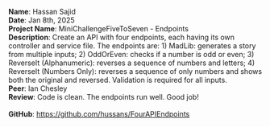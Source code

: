 **Name**: Hassan Sajid
<br/>
**Date**: Jan 8th, 2025
<br/>
**Project Name**: MiniChallengeFiveToSeven - Endpoints
<br/>
**Description**: Create an API with four endpoints, each having its own controller and service file. The endpoints are: 1) MadLib: generates a story from multiple inputs; 2) OddOrEven: checks if a number is odd or even; 3) ReverseIt (Alphanumeric): reverses a sequence of numbers and letters; 4) ReverseIt (Numbers Only): reverses a sequence of only numbers and shows both the original and reversed. Validation is required for all inputs.
<br/>
**Peer**: Ian Chesley
<br/>
**Review**: Code is clean. The endpoints run well. Good job!
<br/>
<br/>
**GitHub**: https://github.com/hussans/FourAPIEndpoints
